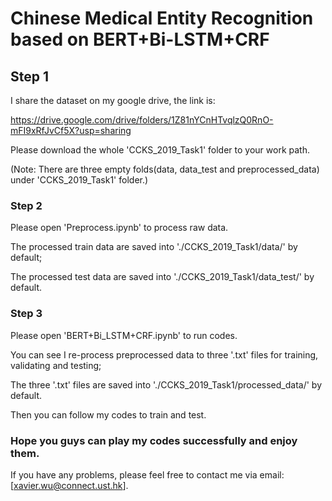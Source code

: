# Chinese Medical Entity Recognition based on BERT+Bi-LSTM+CRF 

## Step 1

I share the dataset on my google drive, the link is: 

https://drive.google.com/drive/folders/1Z81nYCnHTvqlzQ0RnO-mFI9xRfJvCf5X?usp=sharing

Please download the whole 'CCKS_2019_Task1' folder to your work path.

(Note: There are three empty folds(data, data_test and preprocessed_data) under 'CCKS_2019_Task1' folder.)
	
	
### Step 2

Please open 'Preprocess.ipynb' to process raw data.

The processed train data are saved into './CCKS_2019_Task1/data/' by default; 

The processed test data are saved into './CCKS_2019_Task1/data_test/' by default.


### Step 3

Please open 'BERT+Bi_LSTM+CRF.ipynb' to run codes.

You can see I re-process preprocessed data to three '.txt' files for training, validating and testing; 

The three '.txt' files are saved into './CCKS_2019_Task1/processed_data/' by default.

Then you can follow my codes to train and test.


### Hope you guys can play my codes successfully and enjoy them.

If you have any problems, please feel free to contact me via email: [xavier.wu@connect.ust.hk]. 
